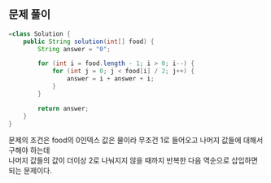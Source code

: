 ## 문제 풀이
```java
=class Solution {
    public String solution(int[] food) {
        String answer = "0";

        for (int i = food.length - 1; i > 0; i--) {
            for (int j = 0; j < food[i] / 2; j++) {
                answer = i + answer + i; 
            }
        }

        return answer;
    }
}
```

문제의 조건은 food의 0인덱스 값은 물이라 무조건 1로 들어오고 나머지 값들에 대해서 구해야 하는데  
나머지 값들의 값이 더이상 2로 나눠지지 않을 때까지 반복한 다음 역순으로 삽입하면 되는 문제이다.